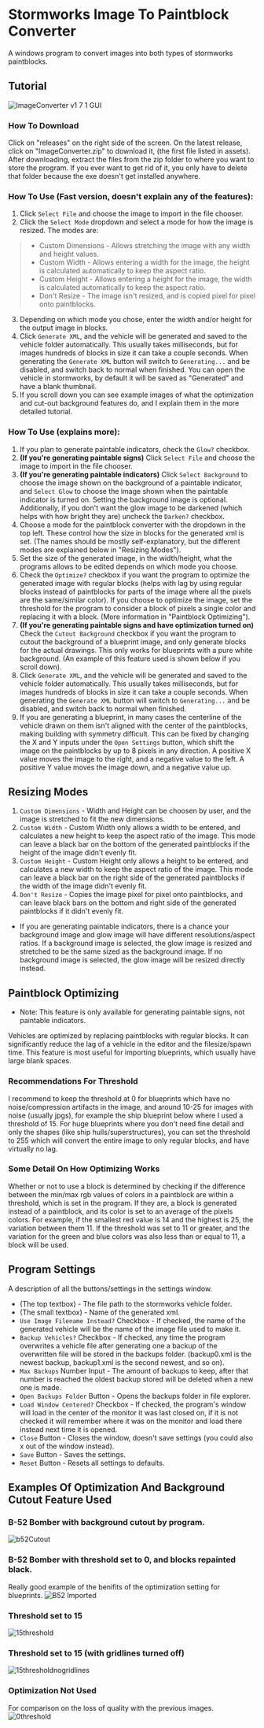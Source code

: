 # Stormworks Image To Paintblock Converter
A windows program to convert images into both types of stormworks paintblocks.

## Tutorial
![ImageConverter v1 7 1 GUI](https://user-images.githubusercontent.com/99307745/222921141-2dc21d32-92d9-40ab-92e4-9101b3d68d41.png)
### How To Download
Click on "releases" on the right side of the screen. On the latest release, click on "ImageConverter.zip" to download it, (the first file listed in assets). After downloading, extract the files from the zip folder to where you want to store the program. If you ever want to get rid of it, you only have to delete that folder because the exe doesn't get installed anywhere.

### How To Use (Fast version, doesn't explain any of the features):
1. Click ```Select File``` and choose the image to import in the file chooser.
2. Click the ```Select Mode``` dropdown and select a mode for how the image is resized. The modes are:
> * Custom Dimensions - Allows stretching the image with any width and height values.
> * Custom Width - Allows entering a width for the image, the height is calculated automatically to keep the aspect ratio.
> * Custom Height - Allows entering a height for the image, the width is calculated automatically to keep the aspect ratio.
> * Don't Resize - The image isn't resized, and is copied pixel for pixel onto paintblocks.
3. Depending on which mode you chose, enter the width and/or height for the output image in blocks.
4. Click ```Generate XML```, and the vehicle will be generated and saved to the vehicle folder automatically. This usually takes milliseconds, but for images hundreds of blocks in size it can take a couple seconds. When generating the ```Generate XML``` button will switch to ```Generating...``` and be disabled, and switch back to normal when finished. You can open the vehicle in stormworks, by default it will be saved as "Generated" and have a blank thumbnail.
5. If you scroll down you can see example images of what the optimization and cut-out background features do, and I explain them in the more detailed tutorial.

### How To Use (explains more):
1. If you plan to generate paintable indicators, check the ```Glow?``` checkbox.
2. **(If you're generating paintable signs)** Click ```Select File``` and choose the image to import in the file chooser.
3. **(If you're generating paintable indicators)** Click ```Select Background``` to choose the image shown on the background of a paintable indicator, and ```Select Glow``` to choose the image shown when the paintable indicator is turned on. Setting the background image is optional. Additionally, if you don't want the glow image to be darkened (which helps with how bright they are) uncheck the ```Darken?``` checkbox.
4. Choose a mode for the paintblock converter with the dropdown in the top left. These control how the size in blocks for the generated xml is set. (The names should be mostly self-explanatory, but the different modes are explained below in "Resizing Modes").
5. Set the size of the generated image, in the width/height, what the programs allows to be edited depends on which mode you choose.
6. Check the ```Optimize?``` checkbox if you want the program to optimize the generated image with regular blocks (helps with lag by using regular blocks instead of paintblocks for parts of the image where all the pixels are the same/similar color). If you choose to optimize the image, set the threshold for the program to consider a block of pixels a single color and replacing it with a block. (More information in "Paintblock Optimizing").
7. **(If you're generating paintable signs and have optimization turned on)** Check the ```Cutout Background``` checkbox if you want the program to cutout the background of a blueprint image, and only generate blocks for the actual drawings. This only works for blueprints with a pure white background. (An example of this feature used is shown below if you scroll down).
8. Click ```Generate XML```, and the vehicle will be generated and saved to the vehicle folder automatically. This usually takes milliseconds, but for images hundreds of blocks in size it can take a couple seconds. When generating the ```Generate XML``` button will switch to ```Generating...``` and be disabled, and switch back to normal when finished.
9. If you are generating a blueprint, in many cases the centerline of the vehicle drawn on them isn't aligned with the center of the paintblocks, making building with symmetry difficult. This can be fixed by changing the X and Y inputs under the ```Open Settings``` button, which shift the image on the paintblocks by up to 8 pixels in any direction. A positive X value moves the image to the right, and a negative value to the left. A positive Y value moves the image down, and a negative value up.

## Resizing Modes
1. ```Custom Dimensions``` - Width and Height can be choosen by user, and the image is stretched to fit the new dimensions.
2. ```Custom Width``` - Custom Width only allows a width to be entered, and calculates a new height to keep the aspect ratio of the image. This mode can leave a black bar on the bottom of the generated paintblocks if the height of the image didn't evenly fit.
3. ```Custom Height``` - Custom Height only allows a height to be entered, and calculates a new width to keep the aspect ratio of the image. This mode can leave a black bar on the right side of the generated paintblocks if the width of the image didn't evenly fit.
4. ```Don't Resize``` - Copies the image pixel for pixel onto paintblocks, and can leave black bars on the bottom and right side of the generated paintblocks if it didn't evenly fit.
* If you are generating paintable indicators, there is a chance your background image and glow image will have different resolutions/aspect ratios. If a background image is selected, the glow image is resized and stretched to be the same sized as the background image. If no background image is selected, the glow image will be resized directly instead.

## Paintblock Optimizing
* Note: This feature is only available for generating paintable signs, not paintable indicators.

Vehicles are optimized by replacing paintblocks with regular blocks. It can significantly reduce the lag of a vehicle in the editor and the filesize/spawn time. This feature is most useful for importing blueprints, which usually have large blank spaces. 

### Recommendations For Threshold
I recommend to keep the threshold at 0 for blueprints which have no noise/compression artifacts in the image, and around 10-25 for images with noise (usually jpgs), for example the ship blueprint below where I used a threshold of 15. For huge blueprints where you don't need fine detail and only the shapes (like ship hulls/superstructures), you can set the threshold to 255 which will convert the entire image to only regular blocks, and have virtually no lag.

### Some Detail On How Optimizing Works
Whether or not to use a block is determined by checking if the difference between the min/max rgb values of colors in a paintblock are within a threshold, which is set in the program. If they are, a block is generated instead of a paintblock, and its color is set to an average of the pixels colors. For example, if the smallest red value is 14 and the highest is 25, the variation between them 11. If the threshold was set to 11 or greater, and the variation for the green and blue colors was also less than or equal to 11, a block will be used.

## Program Settings
A description of all the buttons/settings in the settings window.
* (The top textbox) - The file path to the stormworks vehicle folder.
* (The small textbox) - Name of the generated xml.
* ```Use Image Filename Instead?``` Checkbox - If checked, the name of the generated vehicle will be the name of the image file used to make it.
* ```Backup Vehicles?``` Checkbox - If checked, any time the program overwrites a vehicle file after generating one a backup of the overwritten file will be stored in the backups folder. (backup0.xml is the newest backup, backup1.xml is the second newest, and so on).
* ```Max Backups``` Number Input - The amount of backups to keep, after that number is reached the oldest backup stored will be deleted when a new one is made.
* ```Open Backups Folder``` Button - Opens the backups folder in file explorer.
* ```Load Window Centered?``` Checkbox - If checked, the program's window will load in the center of the monitor it was last closed on, if it is not checked it will remember where it was on the monitor and load there instead next time it is opened.
* ```Close``` Button - Closes the window, doesn't save settings (you could also x out of the window instead).
* ```Save``` Button - Saves the settings.
* ```Reset``` Button - Resets all settings to defaults.

## Examples Of Optimization And Background Cutout Feature Used
### B-52 Bomber with background cutout by program.
![b52Cutout](https://user-images.githubusercontent.com/99307745/208194721-e170d6cf-5ea0-4071-9360-a1cc571276ba.png)

### B-52 Bomber with threshold set to 0, and blocks repainted black.
Really good example of the benifits of the optimization setting for blueprints.
![B52 Imported](https://user-images.githubusercontent.com/99307745/177476542-5cd5221a-34c7-4d00-9e14-1254c2156e4f.png)

### Threshold set to 15
![15threshold](https://user-images.githubusercontent.com/99307745/159141304-6ea2b50d-d12c-49a3-91d0-cfcaac7f2195.png)

### Threshold set to 15 (with gridlines turned off)
![15thresholdnogridlines](https://user-images.githubusercontent.com/99307745/159141307-2778b1a4-9222-4f25-a191-81a2eec769f1.png)

### Optimization Not Used
For comparison on the loss of quality with the previous images.
![0threshold](https://user-images.githubusercontent.com/99307745/159141301-bdbf06d6-5dce-4ba9-8caf-7bc47678e8f0.png)
